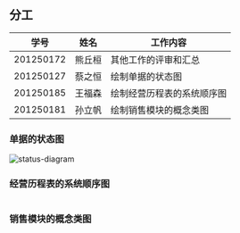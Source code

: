 
## 分工

| 学号      | 姓名   | 工作内容          |
| --------- | ------ |---------------|
| 201250172 | 熊丘桓 | 其他工作的评审和汇总    |
| 201250127 | 蔡之恒 | 绘制单据的状态图      |
| 201250185 | 王福森 | 绘制经营历程表的系统顺序图 |
| 201250181 | 孙立帆 | 绘制销售模块的概念类图   |


### 单据的状态图
![status-diagram](https://seec-homework.oss-cn-shanghai.aliyuncs.com/201250127-status-diagram.jpg)

### 经营历程表的系统顺序图
![]()

### 销售模块的概念类图
![]()